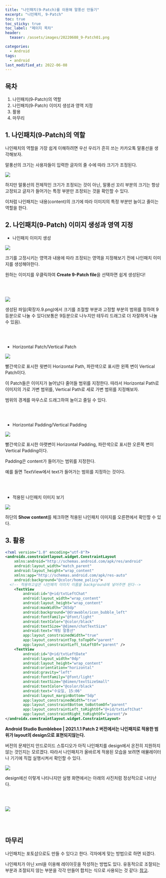 ```yaml
---
title: "나인패치(9-Patch)를 이용해 말풍선 만들기"
excerpt: "나인패치, 9-Patch"
toc: true
toc_sticky: true
toc_label: "페이지 목차"
header:
  teaser: /assets/images/20220608_9-Patch01.png

categories:
  - Android
tags:
  - android
last_modified_at: 2022-06-08
---
```


## 목차

1. 나인패치(9-Patch)의 역할
2. 나인패치(9-Patch) 이미지 생성과 영역 지정
3. 활용
4. 마무리<br>

## 1. 나인패치(9-Patch)의 역할

나인패치의 역할을 가장 쉽게 이해하려면 우선 우리가 흔히 쓰는 카카오톡 말풍선을 생각해보자.<br>

말풍선의 크기는 사용자들이 입력한 글자의 줄 수에 따라 크기가 조정된다.<br>

<img src="/assets/images/20220608_9-Patch01.png">

하지만 말풍선의 전체적인 크기가 조정되는 것이 아닌, 말풍선 꼬리 부분의 크기는 항상 고정되고 글자가 들어가는 특정 부분만 조정되는 것을 확인할 수 있다.<br>

이처럼 나인패치는 내용(content)의 크기에 따라 이미지의 특정 부분만 늘이고 줄이는 역할을 한다. <br>

## 2. 나인패치(9-Patch) 이미지 생성과 영역 지정

* 나인패치 이미지 생성


<img src="/assets/images/20220608_9-Patch02.png"><br>

크기를 고정시키는 영역과 내용에 따라 조정되는 영역을 지정해보기 전에 나인패치 이미지를 생성해야한다.<br>

원하는 이미지를 우클릭하여 **Create 9-Patch file**을 선택하면 쉽게 생성된다!<br>

<br><br>

<img src="/assets/images/20220608_9-Patch03.png"><br>

생성된 파일(확장자.9.png)에서 크기를 조절할 부분과 고정할 부분의 범위를 정하여 9등분으로 나눌 수 있다(보통은 9등분으로 나누지만 테두리 드래그로 더 자잘하게 나눌 수 있음).<br>

<br>

<br>

* Horizontal Patch/Vertical Patch


<img src="/assets/images/20220608_9-Patch04.png"><br>

빨간색으로 표시한 윗변이 Horizontal Path, 파란색으로 표시한 왼쪽 변이 Vertical Patch이다.<br>

이 Patch들은 이미지가 늘어났다 줄어들 범위를 지정한다. 따라서 Horizontal Path로 이미지의 가로 가변 범위를, Vertical Path로 세로 가변 범위를 지정해보자.<br>

범위의 경계를 마우스로 드래그하여 늘이고 줄일 수 있다.<br>

<br>

<br>

* Horizontal Padding/Vertical Padding

<img src="/assets/images/20220608_9-Patch05.png"><br>

빨간색으로 표시한 아랫변이 Horizontal Padding, 파란색으로 표시한 오른쪽 변이 Vertical Padding이다.<br>

Padding은 content가 들어가는 범위를 지정한다.<br>

예를 들면 TextView에서 text가 들어가는 범위를 지정하는 것이다.<br>

<br>

<br>

* 적용된 나인패치 이미지 보기

<img src="/assets/images/20220608_9-Patch06.png"><br>

하단의 **Show content**를 체크하면 적용된 나인패치 이미지를 오른편에서 확인할 수 있다.

## 3. 활용

```xml
<?xml version="1.0" encoding="utf-8"?>
<androidx.constraintlayout.widget.ConstraintLayout
    xmlns:android="http://schemas.android.com/apk/res/android"
    android:layout_width="match_parent"
    android:layout_height="wrap_content"
    xmlns:app="http://schemas.android.com/apk/res-auto"
    android:background="@color/home_policy">
  <!-- 적용하고싶은 나인패치 이미지 이름을 background에 넣어주면 된다-->
    <TextView
        android:id="@+id/txtLeftChat"
        android:layout_width="wrap_content"
        android:layout_height="wrap_content"
        android:maxWidth="265dp"
        android:background="@drawable/icon_bubble_left"
        android:fontFamily="@font/light"
        android:textColor="@color/black"
        android:textSize="@dimen/chatTextSize"
        android:text="채팅 말풍선"
        app:layout_constrainedWidth="true"
        app:layout_constraintTop_toTopOf="parent"
        app:layout_constraintLeft_toLeftOf="parent" />
    <TextView
        android:id="@+id/txtLeftDate"
        android:layout_width="0dp"
        android:layout_height="wrap_content"
        android:orientation="horizontal"
        android:gravity="left"
        android:fontFamily="@font/light"
        android:textSize="@dimen/textSizeSmall"
        android:textColor="@color/black"
        android:text="수요일, 15:06"
        android:layout_marginBottom="5dp"
        app:layout_constrainedWidth="true"
        app:layout_constraintBottom_toBottomOf="parent"
        app:layout_constraintLeft_toRightOf="@+id/txtLeftChat"
        app:layout_constraintRight_toRightOf="parent"/>
</androidx.constraintlayout.widget.ConstraintLayout>
```

**Android Studio Bumblebee | 2021.1.1 Patch 2 버전에서는 나인패치로 적용한 범위가 layout의 design으로 표현되지않는다.**<br>

버전의 문제인지 안드로이드 스튜디오가 아직 나인패치를 design에서 온전히 지원하지 않는 것인지는 모르겠다. 따라서 나인패치가 올바르게 적용된 모습을 보려면 애뮬레이터나 기기에 직접 실행시켜서 확인할 수 있다.<br>

<img src="/assets/images/20220608_9-Patch07.png"><br>

design에선 이렇게 나타나지만 실행 화면에서는 아래의 사진처럼 정상적으로 나타난다.<br>

<br>

<br>

<img src="/assets/images/20220608_9-Patch08.png"><br>

<br>

<br>

## 마무리

나인패치는 포토샵으로도 만들 수 있다고 한다. 각자에게 맞는 방법으로 하면 되겠다.<br>

나인패치가 아닌 xml을 이용해 레이아웃을 작성하는 방법도 있다. 유동적으로 조절되는 부분과 조절되지 않는 부분을 각각 만들어 합치는 식으로 사용되는 것 같다: [참고](https://lumasca.tistory.com/994).<br>
